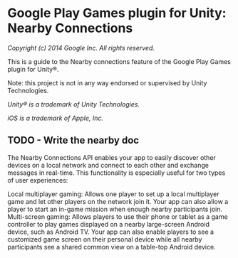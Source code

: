 # Google Play Games plugin for Unity:<br> Nearby Connections
_Copyright (c) 2014 Google Inc. All rights reserved._

This is a guide to the Nearby connections feature of the Google Play Games plugin
for Unity&reg;.

Note: this project is not in any way endorsed or supervised by
Unity Technologies.

_Unity&reg; is a trademark of Unity Technologies._

_iOS is a trademark of Apple, Inc._

## TODO - Write the nearby doc

The Nearby Connections API enables your app to easily discover other devices on a local network and connect to each other and exchange messages in real-time. This functionality is especially useful for two types of user experiences:

Local multiplayer gaming: Allows one player to set up a local multiplayer game and let other players on the network join it. Your app can also allow a player to start an in-game mission when enough nearby participants join.
Multi-screen gaming: Allows players to use their phone or tablet as a game controller to play games displayed on a nearby large-screen Android device, such as Android TV. Your app can also enable players to see a customized game screen on their personal device while all nearby participants see a shared common view on a table-top Android device.

